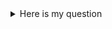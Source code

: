 <details>
  <summary>
    Here is my question
  </summary>
  Here is my summary.
  
  I can even add some **mardown such as bold** or _italic_
</details>

